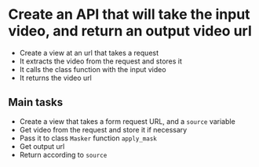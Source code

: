 # Create an API that will take the input video, and return an output video url

- Create a view at an url that takes a request
- It extracts the video from the request and stores it
- It calls the class function with the input video
- It returns the video url

## Main tasks

- Create a view that takes a form request URL, and a `source` variable
- Get video from the request and store it if necessary
- Pass it to class `Masker` function `apply_mask`
- Get output url
- Return according to `source`
